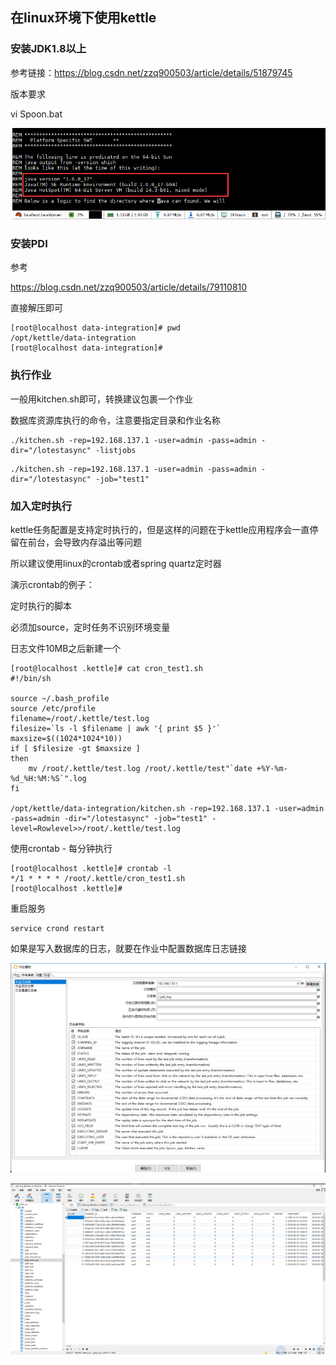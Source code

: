 ## 在linux环境下使用kettle

### 安装JDK1.8以上

参考链接：https://blog.csdn.net/zzq900503/article/details/51879745

版本要求

vi Spoon.bat

![1539156886083](assets/1539156886083.png)

### 安装PDI

参考

https://blog.csdn.net/zzq900503/article/details/79110810

直接解压即可

```shell
[root@localhost data-integration]# pwd
/opt/kettle/data-integration
[root@localhost data-integration]#
```

### 执行作业

一般用kitchen.sh即可，转换建议包裹一个作业

数据库资源库执行的命令，注意要指定目录和作业名称

```shell
./kitchen.sh -rep=192.168.137.1 -user=admin -pass=admin -dir="/lotestasync" -listjobs
```

```shell
./kitchen.sh -rep=192.168.137.1 -user=admin -pass=admin -dir="/lotestasync" -job="test1"
```

### 加入定时执行

kettle任务配置是支持定时执行的，但是这样的问题在于kettle应用程序会一直停留在前台，会导致内存溢出等问题

所以建议使用linux的crontab或者spring quartz定时器

演示crontab的例子：

定时执行的脚本

必须加source，定时任务不识别环境变量

日志文件10MB之后新建一个

```shell
[root@localhost .kettle]# cat cron_test1.sh
#!/bin/sh

source ~/.bash_profile
source /etc/profile
filename=/root/.kettle/test.log
filesize=`ls -l $filename | awk '{ print $5 }'`
maxsize=$((1024*1024*10))
if [ $filesize -gt $maxsize ]
then
    mv /root/.kettle/test.log /root/.kettle/test"`date +%Y-%m-%d_%H:%M:%S`".log
fi

/opt/kettle/data-integration/kitchen.sh -rep=192.168.137.1 -user=admin -pass=admin -dir="/lotestasync" -job="test1" -level=Rowlevel>>/root/.kettle/test.log
```

使用crontab - 每分钟执行

```shell
[root@localhost .kettle]# crontab -l
*/1 * * * * /root/.kettle/cron_test1.sh
[root@localhost .kettle]#
```

重启服务

```shell
service crond restart
```

如果是写入数据库的日志，就要在作业中配置数据库日志链接

![1539157482003](assets/1539157482003.png)

![1539157492617](assets/1539157492617.png)

